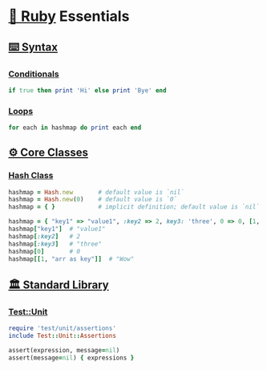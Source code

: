 [💎 Ruby](https://docs.ruby-lang.org/en/master/index.html) Essentials
=====================================================================


[⌨️ Syntax](https://docs.ruby-lang.org/en/master/syntax_rdoc.html)
-----------

### [Conditionals](https://docs.ruby-lang.org/en/master/syntax/control_expressions_rdoc.html#label-if+Expression)
```ruby
if true then print 'Hi' else print 'Bye' end
```

### [Loops](https://docs.ruby-lang.org/en/master/syntax/control_expressions_rdoc.html#label-while+Loop)
```ruby
for each in hashmap do print each end
```


[⚙️ Core Classes](https://docs.ruby-lang.org/en/master/index.html?search=Test%3A%3AUnit%3A%3AAssertion#label-Core+Classes+and+Modules)
-----------------

### [Hash Class](https://docs.ruby-lang.org/en/master/Hash.html)
```ruby
hashmap = Hash.new       # default value is `nil`
hashmap = Hash.new(0)    # default value is `0`
hashmap = { }            # implicit definition; default value is `nil`

hashmap = { "key1" => "value1", :key2 => 2, key3: 'three', 0 => 0, [1, "arr as key"] => "Wow" }
hashmap["key1"]  # "value1"
hashmap[:key2]   # 2
hashmap[:key3]   # "three"
hashmap[0]       # 0
hashmap[[1, "arr as key"]]  # "Wow"
```


[🏛️ Standard Library](https://docs.ruby-lang.org/en/master/standard_library_md.html)
---------------------

### [Test::Unit](https://test-unit.github.io/test-unit/en/)
```ruby
require 'test/unit/assertions'
include Test::Unit::Assertions

assert(expression, message=nil)
assert(message=nil) { expressions }
```
